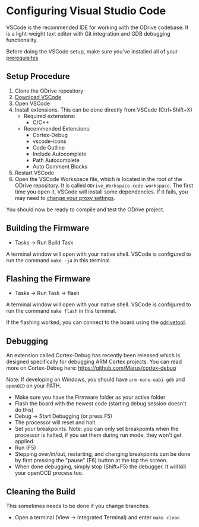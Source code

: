 # Configuring Visual Studio Code

VSCode is the recommended IDE for working with the ODrive codebase.  It is a light-weight text editor with Git integration and GDB debugging functionality.

Before doing the VSCode setup, make sure you've installed all of your [prerequisites](README.md#installing-prerequisites)

## Setup Procedure
1. Clone the ODrive repository
1. [Download VSCode](https://code.visualstudio.com/download)
1. Open VSCode
1. Install extensions.  This can be done directly from VSCode (Ctrl+Shift+X)
    * Required extensions:
        * C/C++
    * Recommended Extensions:
        * Cortex-Debug
        * vscode-icons
        * Code Outline
        * Include Autocomplete
        * Path Autocomplete
        * Auto Comment Blocks
1. Restart VSCode 
1. Open the VSCode Workspace file, which is located in the root of the ODrive repository.  It is called `ODrive_Workspace.code-workspace`.  The first time you open it, VSCode will install some dependencies.  If it fails, you may need to [change your proxy settings](https://code.visualstudio.com/docs/getstarted/settings).

You should now be ready to compile and test the ODrive project.

## Building the Firmware
* Tasks -> Run Build Task

A terminal window will open with your native shell.  VSCode is configured to run the command `make -j4` in this terminal.

## Flashing the Firmware
* Tasks -> Run Task -> flash

A terminal window will open with your native shell.  VSCode is configured to run the command `make flash` in this terminal.

If the flashing worked, you can connect to the board using the [odrivetool](../docs/getting-started#start-odrivetool).

## Debugging
An extension called Cortex-Debug has recently been released which is designed specifically for debugging ARM Cortex projects.  You can read more on Cortex-Debug here: https://github.com/Marus/cortex-debug

Note: If developing on Windows, you should have `arm-none-eabi-gdb` and `openOCD` on your PATH.

  * Make sure you have the Firmware folder as your active folder
  * Flash the board with the newest code (starting debug session doesn't do this)
  * Debug -> Start Debugging (or press F5)
  * The processor will reset and halt.
  * Set your breakpoints. Note: you can only set breakpoints when the processor is halted, if you set them during run mode, they won't get applied.
  * Run (F5)
  * Stepping over/in/out, restarting, and changing breakpoints can be done by first pressing the "pause" (F6) button at the top the screen.
  * When done debugging, simply stop (Shift+F5) the debugger.  It will kill your openOCD process too.

## Cleaning the Build
This sometimes needs to be done if you change branches.
* Open a terminal (View -> Integrated Terminal) and enter `make clean`